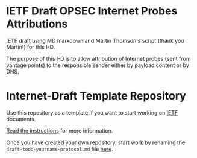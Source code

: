 # IETF Draft OPSEC Internet Probes Attributions

IETF draft using MD markdown and Martin Thomson's script (thank you Martin!) for this I-D.

The purpose of this I-D is to allow attribution of Internet probes (sent from vantage points) to the responsible sender either by payload content or by DNS.

# Internet-Draft Template Repository

Use this repository as a template if you want to start working on
[IETF](https://www.ietf.org/) documents.

[Read the
instructions](https://github.com/martinthomson/i-d-template/blob/main/doc/TEMPLATE.md)
for more information.

Once you have created your own repository, start work by renaming the
`draft-todo-yourname-protocol.md` file
[here](../../edit/main/draft-todo-yourname-protocol.md).
